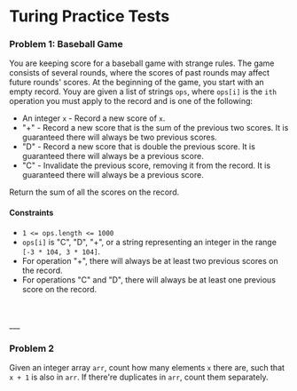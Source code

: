 # Turing Practice Tests

### Problem 1: Baseball Game

You are keeping score for a baseball game with strange rules. The game consists of several rounds, where the scores of past rounds may affect future rounds' scores.
At the beginning of the game, you start with an empty record. Youy are given a list of strings `ops`, where `ops[i]` is the `ith` operation you must apply to the record and is one of the following:
* An integer `x` - Record a new score of `x`.
* "+" - Record a new score that is the sum of the previous two scores. It is guaranteed there will always be two previous scores.
* "D" - Record a new score that is double the previous score. It is guaranteed there will always be a previous score.
* "C" - Invalidate the previous score, removing it from the record. It is guaranteed there will always be a previous score.

Return the sum of all the scores on the record.

#### Constraints
* `1 <= ops.length <= 1000`
* `ops[i]` is "C", "D", "+", or a string representing an integer in the range `[-3 * 104, 3 * 104]`.
* For operation "+", there will always be at least two previous scores on the record.
* For operations "C" and "D", there will always be at least one previous score on the record.
<br>
<br>
___

<br>

### Problem 2

Given an integer array `arr`, count how many elements `x` there are, such that `x + 1` is also in `arr`.
If there're duplicates in `arr`, count them separately.
 
